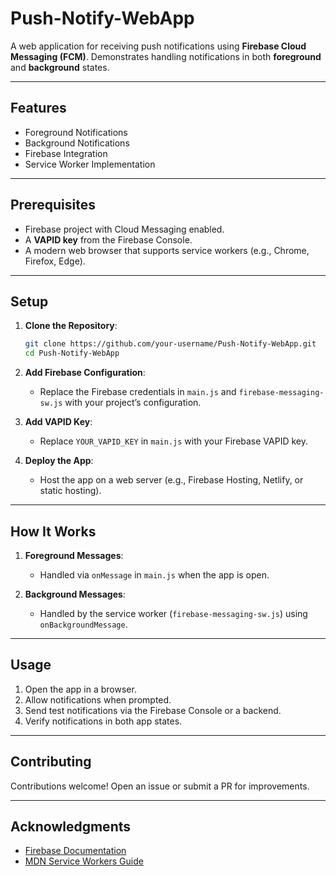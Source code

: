 # Push-Notify-WebApp

A web application for receiving push notifications using **Firebase Cloud Messaging (FCM)**. Demonstrates handling notifications in both **foreground** and **background** states.

---

## Features

- Foreground Notifications
- Background Notifications
- Firebase Integration
- Service Worker Implementation
---

## Prerequisites

- Firebase project with Cloud Messaging enabled.
- A **VAPID key** from the Firebase Console.
- A modern web browser that supports service workers (e.g., Chrome, Firefox, Edge).

---

## Setup

1. **Clone the Repository**:
   ```bash
   git clone https://github.com/your-username/Push-Notify-WebApp.git
   cd Push-Notify-WebApp

2. **Add Firebase Configuration**:
   - Replace the Firebase credentials in `main.js` and `firebase-messaging-sw.js` with your project’s configuration.

3. **Add VAPID Key**:
   - Replace `YOUR_VAPID_KEY` in `main.js` with your Firebase VAPID key.

4. **Deploy the App**:
   - Host the app on a web server (e.g., Firebase Hosting, Netlify, or static hosting).

---

## How It Works

1. **Foreground Messages**:
   - Handled via `onMessage` in `main.js` when the app is open.

2. **Background Messages**:
   - Handled by the service worker (`firebase-messaging-sw.js`) using `onBackgroundMessage`.

---

## Usage

1. Open the app in a browser.
2. Allow notifications when prompted.
3. Send test notifications via the Firebase Console or a backend.
4. Verify notifications in both app states.

---

## Contributing

Contributions welcome! Open an issue or submit a PR for improvements.

---

## Acknowledgments

- [Firebase Documentation](https://firebase.google.com/docs)
- [MDN Service Workers Guide](https://developer.mozilla.org/en-US/docs/Web/API/Service_Worker_API)
